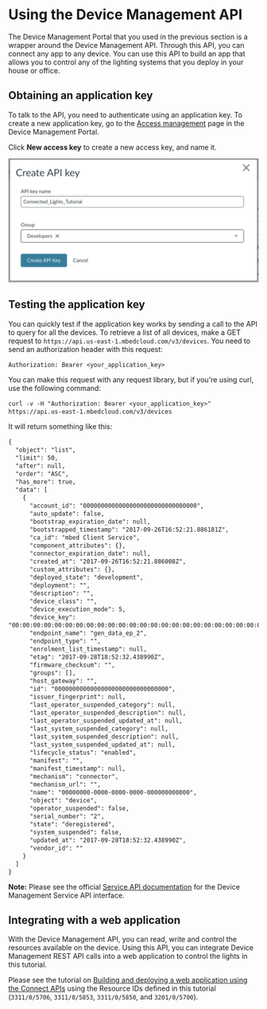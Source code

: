 # Using the Device Management API

The Device Management Portal that you used in the previous section is a wrapper around the Device Management API. Through this API, you can connect any app to any device. You can use this API to build an app that allows you to control any of the lighting systems that you deploy in your house or office.

## Obtaining an application key

To talk to the API, you need to authenticate using an application key. To create a new application key, go to the [Access management](https://portal.mbedcloud.com/access/keys/) page in the Device Management Portal.

Click **New access key** to create a new access key, and name it.

<span class="images">![Creating a new application key in Device Management](assets/6_lights1.png)</span>

## Testing the application key

You can quickly test if the application key works by sending a call to the API to query for all the devices. To retrieve a list of all devices, make a GET request to `https://api.us-east-1.mbedcloud.com/v3/devices`. You need to send an authorization header with this request:

```
Authorization: Bearer <your_application_key>
```

You can make this request with any request library, but if you're using curl, use the following command:

```
curl -v -H "Authorization: Bearer <your_application_key>" https://api.us-east-1.mbedcloud.com/v3/devices
```

It will return something like this:
```
{
  "object": "list",
  "limit": 50,
  "after": null,
  "order": "ASC",
  "has_more": true,
  "data": [
    {
      "account_id": "00000000000000000000000000000000",
      "auto_update": false,
      "bootstrap_expiration_date": null,
      "bootstrapped_timestamp": "2017-09-26T16:52:21.886181Z",
      "ca_id": "mbed Client Service",
      "component_attributes": {},
      "connector_expiration_date": null,
      "created_at": "2017-09-26T16:52:21.886008Z",
      "custom_attributes": {},
      "deployed_state": "development",
      "deployment": "",
      "description": "",
      "device_class": "",
      "device_execution_mode": 5,
      "device_key": "00:00:00:00:00:00:00:00:00:00:00:00:00:00:00:00:00:00:00:00:00:00:00:00:00:00:00:00:00:00:00:00",
      "endpoint_name": "gen_data_ep_2",
      "endpoint_type": "",
      "enrolment_list_timestamp": null,
      "etag": "2017-09-28T18:52:32.438990Z",
      "firmware_checksum": "",
      "groups": [],
      "host_gateway": "",
      "id": "00000000000000000000000000000000",
      "issuer_fingerprint": null,
      "last_operator_suspended_category": null,
      "last_operator_suspended_description": null,
      "last_operator_suspended_updated_at": null,
      "last_system_suspended_category": null,
      "last_system_suspended_description": null,
      "last_system_suspended_updated_at": null,
      "lifecycle_status": "enabled",
      "manifest": "",
      "manifest_timestamp": null,
      "mechanism": "connector",
      "mechanism_url": "",
      "name": "00000000-0000-0000-0000-000000000000",
      "object": "device",
      "operator_suspended": false,
      "serial_number": "2",
      "state": "deregistered",
      "system_suspended": false,
      "updated_at": "2017-09-28T18:52:32.438990Z",
      "vendor_id": ""
    }
  ]
}
```

<span class="notes">**Note:** Please see the official [Service API documentation](https://www.pelion.com/docs/device-management/current/service-api-references/service-api-documentation.html) for the Device Management Service API interface.</span>

## Integrating with a web application

With the Device Management API, you can read, write and control the resources available on the device. Using this API, you can integrate Device Management REST API calls into a web application to control the lights in this tutorial.

Please see the tutorial on [Building and deploying a web application using the Connect APIs](https://www.pelion.com/docs/device-management/current/integrate-web-app/building-and-deploying-a-web-application-using-the-connect-apis.html) using the Resource IDs defined in this tutorial (`3311/0/5706`, `3311/0/5853`, `3311/0/5850`, and `3201/0/5700`).
